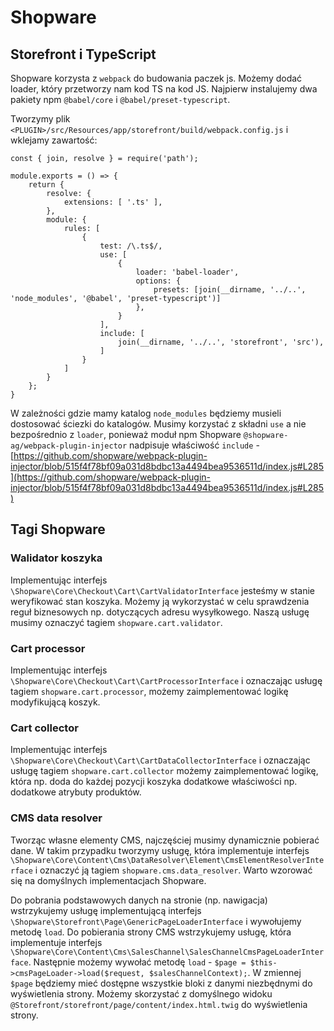 # Shopware

## Storefront i TypeScript

Shopware korzysta z `webpack` do budowania paczek js. Możemy dodać loader, który przetworzy nam kod TS na kod JS.
Najpierw instalujemy dwa pakiety npm `@babel/core` i `@babel/preset-typescript`.

Tworzymy plik `<PLUGIN>/src/Resources/app/storefront/build/webpack.config.js` i wklejamy zawartość:

```
const { join, resolve } = require('path');

module.exports = () => {
    return {
        resolve: {
            extensions: [ '.ts' ],
        },
        module: {
            rules: [
                {
                    test: /\.ts$/,
                    use: [
                        {
                            loader: 'babel-loader',
                            options: {
                                presets: [join(__dirname, '../..', 'node_modules', '@babel', 'preset-typescript')]
                            },
                        }
                    ],
                    include: [
                        join(__dirname, '../..', 'storefront', 'src'),
                    ]
                }
            ]
        }
    };
}
```

W zależności gdzie mamy katalog `node_modules` będziemy musieli dostosować ściezki do katalogów. Musimy korzystać z składni `use` a nie bezpośrednio z `loader`, ponieważ moduł npm Shopware `@shopware-ag/webpack-plugin-injector` nadpisuje właściwość `include` - [https://github.com/shopware/webpack-plugin-injector/blob/515f4f78bf09a031d8bdbc13a4494bea9536511d/index.js#L285](https://github.com/shopware/webpack-plugin-injector/blob/515f4f78bf09a031d8bdbc13a4494bea9536511d/index.js#L285)

## Tagi Shopware

### Walidator koszyka

Implementując interfejs `\Shopware\Core\Checkout\Cart\CartValidatorInterface` jesteśmy w stanie weryfikować stan koszyka. Możemy ją wykorzystać w celu sprawdzenia reguł biznesowych np. dotyczących adresu wysyłkowego. Naszą usługę musimy oznaczyć tagiem `shopware.cart.validator`.

### Cart processor

Implementując interfejs `\Shopware\Core\Checkout\Cart\CartProcessorInterface` i oznaczając usługę tagiem  `shopware.cart.processor`, możemy zaimplementować logikę modyfikującą koszyk.

### Cart collector

Implementując interfejs `\Shopware\Core\Checkout\Cart\CartDataCollectorInterface` i oznaczając usługę tagiem `shopware.cart.collector` możemy zaimplementować logikę, która np. doda do każdej pozycji koszyka dodatkowe właściwości np. dodatkowe atrybuty produktów.

### CMS data resolver

Tworząc własne elementy CMS, najczęściej musimy dynamicznie pobierać dane. W takim przypadku tworzymy usługę,
która implementuje interfejs `\Shopware\Core\Content\Cms\DataResolver\Element\CmsElementResolverInterface` i
oznaczyć ją tagiem `shopware.cms.data_resolver`. Warto wzorować się na domyślnych implementacjach Shopware.

Do pobrania podstawowych danych na stronie (np. nawigacja) wstrzykujemy usługę implementującą interfejs `\Shopware\Storefront\Page\GenericPageLoaderInterface` i wywołujemy metodę `load`. Do pobierania strony CMS wstrzykujemy usługę, która implementuje interfejs `\Shopware\Core\Content\Cms\SalesChannel\SalesChannelCmsPageLoaderInterface`. Następnie możemy wywołać metodę `load` - `$page = $this->cmsPageLoader->load($request, $salesChannelContext);`. W zmiennej `$page` będziemy mieć dostępne wszystkie bloki z danymi niezbędnymi do wyświetlenia strony. Możemy skorzystać z domyślnego widoku `@Storefront/storefront/page/content/index.html.twig` do wyświetlenia strony.
